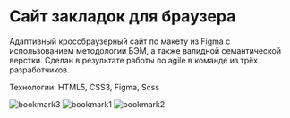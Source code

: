 # Cайт закладок для браузера
Aдаптивный кроссбраузерный сайт по макету из Figma с использованием методологии БЭМ, а также валидной семантической верстки. Сделан в результате работы по agile в команде из трёх разработчиков.

Технологии: HTML5, CSS3, Figma, Scss

![bookmark3](https://user-images.githubusercontent.com/77633382/139409027-f1b8f4ee-d762-4f78-89b4-1b0d7b24400b.png)
![bookmark1](https://user-images.githubusercontent.com/77633382/139409017-bd2b962d-ae7a-4e6b-bc29-e165bfb59ece.png)
![bookmark2](https://user-images.githubusercontent.com/77633382/139409024-e2af82d2-0f07-4fe3-9468-10569deedc04.png)
